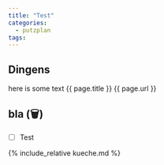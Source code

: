 ```yaml
---
title: "Test"
categories:
  - putzplan
tags:
---
```


## Dingens
<!--more-->
here is some text {{ page.title }} {{ page.url }}

## bla (<span class="ppclear">🗑️</span>)

 - [ ] Test

{%  include_relative kueche.md %}


<!--stackedit_data:
eyJoaXN0b3J5IjpbLTE2Mjc3Njk5OTQsMTg1NzQ0MDQxNywtOT
MyMDMxMTYxLC0xNDM0OTU4MDIwLC0yMDQ2OTU5NjU2LC0yMDE0
NDE1NjIyLC02MDEzMjY4MDgsLTE4MjQ3MDQ0NjAsMTM3OTgwND
MzMywtNjAzMDIyNTcxLC0xMzUwMjY0MTk2LDYxMTAxODk5NCwt
NzczNjgzMzcxLDE4MTE3NDEzODNdfQ==
-->